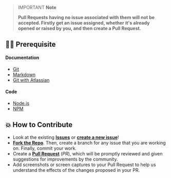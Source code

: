 > IMPORTANT **Note**
>
> **Pull Requests having no issue associated with them will not be accepted. Firstly get an issue assigned, whether it's already opened or raised by you, and then create a Pull Request.**

## 👨‍💻 Prerequisite

#### Documentation

- [Git](https://git-scm.com/)
- [Markdown](https://www.markdownguide.org/basic-syntax/)
- [Git with Atlassian](https://www.atlassian.com/git/tutorials/learn-git-with-bitbucket-cloud)

#### Code

- [Node.js](https://nodejs.org/en/)
- [NPM](https://www.npmjs.com/)

## 💥 How to Contribute

- Look at the existing [**Issues**](https://github.com/Pradumnasaraf/LinkFree-CLI/issues) or [**create a new issue**](https://github.com/Pradumnasaraf/LinkFree-CLI/issues/new/choose)!
- [**Fork the Repo**](https://github.com/Pradumnasaraf/LinkFree-CLI/fork). Then, create a branch for any issue that you are working on. Finally, commit your work.
- Create a **[Pull Request](https://github.com/Pradumnasaraf/LinkFree-CLI/compare)** (_PR_), which will be promptly reviewed and given suggestions for improvements by the community.
- Add screenshots or screen captures to your Pull Request to help us understand the effects of the changes proposed in your PR.